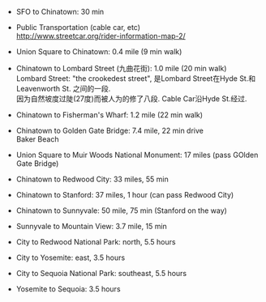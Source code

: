 * SFO to Chinatown: 30 min

* Public Transportation (cable car, etc)
<br>http://www.streetcar.org/rider-information-map-2/

* Union Square to Chinatown: 0.4 mile (9 min walk)

* Chinatown to Lombard Street (九曲花街): 1.0 mile (20 min walk)
<br>Lombard Street: "the crookedest street", 是Lombard Street在Hyde St.和Leavenworth St. 之间的一段.
<br>因为自然坡度过陡(27度)而被人为的修了八段. Cable Car沿Hyde St.经过.

* Chinatown to Fisherman's Wharf: 1.2 mile (22 min walk)

* Chinatown to Golden Gate Bridge: 7.4 mile, 22 min drive
<br>Baker Beach

* Union Square to Muir Woods National Monument: 17 miles (pass GOlden Gate Bridge)

* Chinatown to Redwood City: 33 miles, 55 min

* Chinatown to Stanford: 37 miles, 1 hour (can pass Redwood City)

* Chinatown to Sunnyvale: 50 mile, 75 min (Stanford on the way)

* Sunnyvale to Mountain View: 3.7 mile, 15 min

* City to Redwood National Park: north, 5.5 hours

* City to Yosemite: east, 3.5 hours

* City to Sequoia National Park: southeast, 5.5 hours

* Yosemite to Sequoia: 3.5 hours
